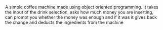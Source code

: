 A simple coffee machine made using object oriented programming. It takes the input of the drink selection, asks how much money you are inserting, can prompt you whether the money was enough and if it was it gives back the change and deducts the ingredients from the machine

